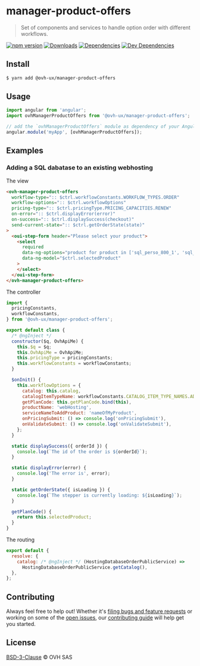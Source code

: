 # manager-product-offers

> Set of components and services to handle option order with different workflows.

[![npm version](https://badgen.net/npm/v/@ovh-ux/manager-product-offers)](https://www.npmjs.com/package/@ovh-ux/manager-product-offers) [![Downloads](https://badgen.net/npm/dt/@ovh-ux/manager-product-offers)](https://npmjs.com/package/@ovh-ux/manager-product-offers) [![Dependencies](https://badgen.net/david/dep/ovh/manager/packages/components/manager-product-offers)](https://npmjs.com/package/@ovh-ux/manager-product-offers?activeTab=dependencies) [![Dev Dependencies](https://badgen.net/david/dev/ovh/manager/packages/components/manager-product-offers)](https://npmjs.com/package/@ovh-ux/manager-product-offers?activeTab=dependencies)

## Install

```sh
$ yarn add @ovh-ux/manager-product-offers
```

## Usage

```js
import angular from 'angular';
import ovhManagerProductOffers from '@ovh-ux/manager-product-offers';

// add the `ovhManagerProductOffers` module as dependency of your AngularJS project.
angular.module('myApp', [ovhManagerProductOffers]);
```

## Examples

### Adding a SQL dabatase to an existing webhosting

The view

```html
<ovh-manager-product-offers
  workflow-type=":: $ctrl.workflowConstants.WORKFLOW_TYPES.ORDER"
  workflow-options=":: $ctrl.workflowOptions"
  pricing-type=":: $ctrl.pricingType.PRICING_CAPACITIES.RENEW"
  on-error=":: $ctrl.displayError(error)"
  on-success=":: $ctrl.displaySuccess(checkout)"
  send-current-state=":: $ctrl.getOrderState(state)"
>
  <oui-step-form header="Please select your product">
    <select
      required
      data-ng-options="product for product in ['sql_perso_800_1', 'sql_perso_800_5']"
      data-ng-model="$ctrl.selectedProduct"
    >
    </select>
  </oui-step-form>
</ovh-manager-product-offers>
```

The controller

```js
import {
  pricingConstants,
  workflowConstants,
} from '@ovh-ux/manager-product-offers';

export default class {
  /* @ngInject */
  constructor($q, OvhApiMe) {
    this.$q = $q;
    this.OvhApiMe = OvhApiMe;
    this.pricingType = pricingConstants;
    this.workflowConstants = workflowConstants;
  }

  $onInit() {
    this.workflowOptions = {
      catalog: this.catalog,
      catalogItemTypeName: workflowConstants.CATALOG_ITEM_TYPE_NAMES.ADDON,
      getPlanCode: this.getPlanCode.bind(this),
      productName: 'webHosting',
      serviceNameToAddProduct: 'nameOfMyProduct',
      onPricingSubmit: () => console.log('onPricingSubmit'),
      onValidateSubmit: () => console.log('onValidateSubmit'),
    };
  }

  static displaySuccess({ orderId }) {
    console.log(`The id of the order is ${orderId}`);
  }

  static displayError(error) {
    console.log('The error is', error);
  }

  static getOrderState({ isLoading }) {
    console.log(`The stepper is currently loading: ${isLoading}`);
  }

  getPlanCode() {
    return this.selectedProduct;
  }
}
```

The routing

```js
export default {
  resolve: {
    catalog: /* @ngInject */ (HostingDatabaseOrderPublicService) =>
      HostingDatabaseOrderPublicService.getCatalog(),
  },
};
```

## Contributing

Always feel free to help out! Whether it's [filing bugs and feature requests](https://github.com/ovh/manager/issues/new) or working on some of the [open issues](https://github.com/ovh/manager/issues), our [contributing guide](https://github.com/ovh/manager/blob/master/CONTRIBUTING.md) will help get you started.

## License

[BSD-3-Clause](LICENSE) © OVH SAS
